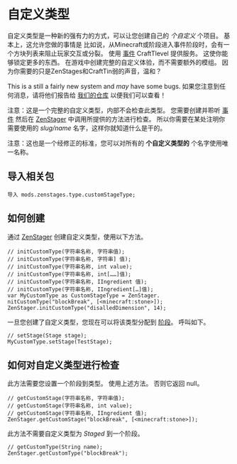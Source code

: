 # 自定义类型

自定义类型是一种新的强有力的方式，可以让您创建自己的 *个自定义* 个项目。 基本上，这允许您做的事情是 比如说，从Minecraft或阶段进入事件阶段时，会有一个方块列表来阻止玩家交互或分裂。 使用 [事件](/Vanilla/Events/IEventManager/) CraftTlevel 提供服务。 这使你能够锁定更多的东西。 在游戏中创建完整的自定义体验，而不需要额外的模组。 因为你需要的只是ZenStages和CraftTin弱的声音，温和？

This is a still a fairly new system and *may* have some bugs. 如果您注意到任何消息，请将他们报告给 [我们的仓库](https://github.com/DarkPacks/ZenStages/issues) 以便我们可以查看！

注意：这是一个完整的自定义类型，内部不会检查此类型。 您需要创建并聆听 [事件](/Vanilla/Events/IEventManager/) 然后在 [ZenStager](/Mods/GameStages/ZenStages/ZenStager/) 中调用所提供的方法进行检查。 所以你需要在某处注明你需要使用的 *slug/name* 名字，这样你就知道什么是干的。

注意：这也是一个经修正的标准，您可以对所有的 **个自定义类型的** 个名字使用唯一名称。

## 导入相关包

`导入 mods.zenstages.type.customStageType;`

## 如何创建

通过 [ZenStager](/Mods/GameStages/ZenStages/ZenStager/) 创建自定义类型，使用以下方法。

```zenscript
// initCustomType(字符串名称, 字符串值);
// initCustomType(字符串名称, 字符串] 值);
// initCustomType(字符串名称, int value);
// initCustomType(字符串名称, int[……]值);
// initCustomType(字符串名称, IIngredient 值);
// initCustomType(字符串名称, IIngredient[…]值);
var MyCustomType as CustomStageType = ZenStager. nitCustomType("blockBreak", [<minecraft:stone>]);
ZenStager.initCustomType("disalledDimension", 14);
```

一旦您创建了自定义类型，您现在可以将该类型分配到 [阶段](/Mods/GameStages/ZenStages/Stage/)。 呼叫如下。

```zenscript
// setStage(Stage stage);
MyCustomType.setStage(TestStage);
```

## 如何对自定义类型进行检查

此方法需要您设置一个阶段到类型。 使用上述方法。 否则它返回 null。

```zenscript
// getCustomStage(字符串名称, 字符串值);
// getCustomStage(字符串名称, int value);
// getCustomStage(字符串名称, IIngredient 值);
ZenStager.getCustomStage("blockBreak", [<minecraft:stone>]);
```

此方法不需要自定义类型为 *Staged* 到一个阶段。

```zenscript
// getCustomType(String name);
ZenStager.getCustomType("blockBreak");
```